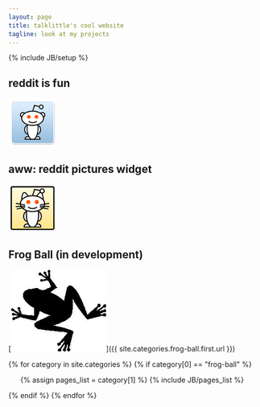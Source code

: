 ```yaml
---
layout: page
title: talklittle's cool website
tagline: look at my projects
---
```

{% include JB/setup %}

## reddit is fun

[![reddit is fun logo](assets/images/redditisfun96.png)](reddit-is-fun)

## aww: reddit pictures widget

[![reddit aww logo](assets/images/awwicon.png)](aww-reddit)

## Frog Ball (in development)

[![frog silhouette](assets/images/Frog_silhouette.jpg)]({{ site.categories.frog-ball.first.url }})

{% for category in site.categories %}
{% if category[0] == "frog-ball" %}
<ul>
  {% assign pages_list = category[1] %}
  {% include JB/pages_list %}
</ul>
{% endif %}
{% endfor %}
